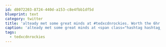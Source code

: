 ```yaml
---
id: d8072203-8724-440d-a153-c8e4fbb1df5d
blueprint: text
category: twitter
title: 'alteady met some great minds at #tedxcdnrockies. Worth the 6hr drive so far'
caption: 'alteady met some great minds at <span class="hashtag hashtag_local">#<a href="http://tweettemp.darylchymko.ca/?tag=tedxcdnrockies">tedxcdnrockies</a>. Worth the 6hr drive so far'
tags:
  - tedxcdnrockies
---
```

